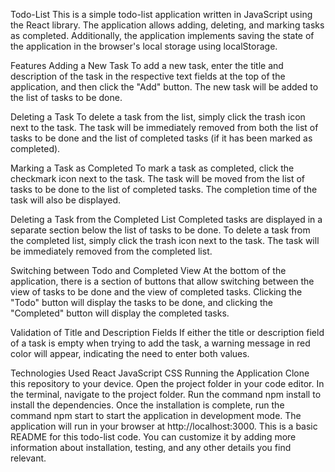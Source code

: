 Todo-List
This is a simple todo-list application written in JavaScript using the React library. The application allows adding, deleting, and marking tasks as completed. Additionally, the application implements saving the state of the application in the browser's local storage using localStorage.

Features
Adding a New Task
To add a new task, enter the title and description of the task in the respective text fields at the top of the application, and then click the "Add" button. The new task will be added to the list of tasks to be done.

Deleting a Task
To delete a task from the list, simply click the trash icon next to the task. The task will be immediately removed from both the list of tasks to be done and the list of completed tasks (if it has been marked as completed).

Marking a Task as Completed
To mark a task as completed, click the checkmark icon next to the task. The task will be moved from the list of tasks to be done to the list of completed tasks. The completion time of the task will also be displayed.

Deleting a Task from the Completed List
Completed tasks are displayed in a separate section below the list of tasks to be done. To delete a task from the completed list, simply click the trash icon next to the task. The task will be immediately removed from the completed list.

Switching between Todo and Completed View
At the bottom of the application, there is a section of buttons that allow switching between the view of tasks to be done and the view of completed tasks. Clicking the "Todo" button will display the tasks to be done, and clicking the "Completed" button will display the completed tasks.

Validation of Title and Description Fields
If either the title or description field of a task is empty when trying to add the task, a warning message in red color will appear, indicating the need to enter both values.

Technologies Used
React
JavaScript
CSS
Running the Application
Clone this repository to your device.
Open the project folder in your code editor.
In the terminal, navigate to the project folder.
Run the command npm install to install the dependencies.
Once the installation is complete, run the command npm start to start the application in development mode.
The application will run in your browser at http://localhost:3000.
This is a basic README for this todo-list code. You can customize it by adding more information about installation, testing, and any other details you find relevant.